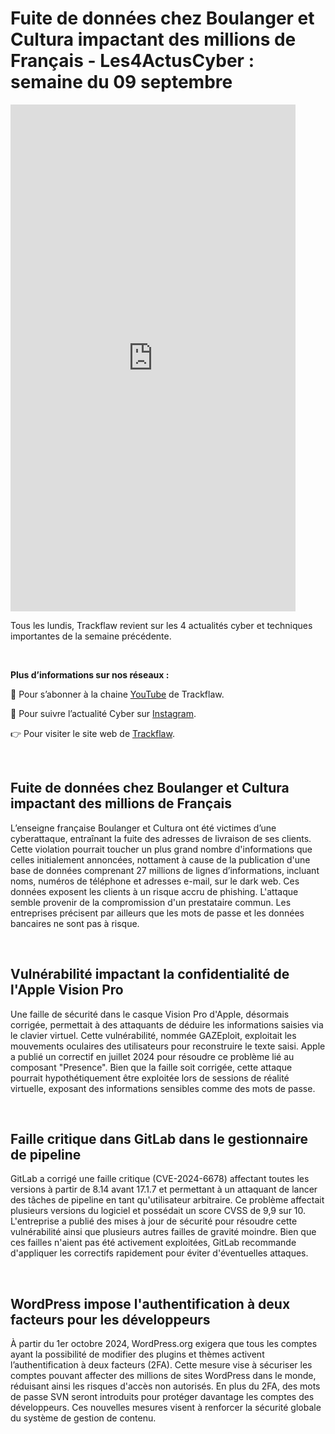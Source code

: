 # Fuite de données chez Boulanger et Cultura impactant des millions de Français - Les4ActusCyber : semaine du 09 septembre

    
<div class="flex-container">
   <div class="flex-items">
   <iframe width="456" height="811" src="https://www.youtube.com/embed/5EQK3AOC3-U" title="Fuite de données chez Boulanger et Cultura impactant des millions de Français - #Les4ActusCyber : semaine du 09 septembre" frameborder="0" allow="accelerometer; autoplay; clipboard-write; encrypted-media; gyroscope; picture-in-picture; web-share" allowfullscreen></iframe>
   </div>

   <div class="flex-items">
      <p>Tous les lundis, Trackflaw revient sur les 4 actualités cyber et techniques importantes de la semaine précédente.</p>
      <br>
      <p><strong>Plus d’informations sur nos réseaux :</strong></p>
      <p>🔴 Pour s’abonner à la chaine <a href="https://www.youtube.com/@trackflaw" target="_blank" rel="noopener noreffer ">YouTube</a> de Trackflaw.</p>
      <p>📸 Pour suivre l’actualité Cyber sur <a href="https://www.instagram.com/trackflaw/" target="_blank" rel="noopener noreffer ">Instagram</a>.</p>
      <p>👉 Pour visiter le site web de <a href="https://trackflaw.com" target="_blank" rel="noopener noreffer ">Trackflaw</a>.</p>
   </div>
</div>

    
<br>

## Fuite de données chez Boulanger et Cultura impactant des millions de Français

L’enseigne française Boulanger et Cultura ont été victimes d’une cyberattaque, entraînant la fuite des adresses de livraison de ses clients. Cette violation pourrait toucher un plus grand nombre d'informations que celles initialement annoncées, nottament à cause de la publication d'une base de données comprenant 27 millions de lignes d’informations, incluant noms, numéros de téléphone et adresses e-mail, sur le dark web. Ces données exposent les clients à un risque accru de phishing.
L'attaque semble provenir de la compromission d'un prestataire commun. Les entreprises précisent par ailleurs que les mots de passe et les données bancaires ne sont pas à risque.


<br>

## Vulnérabilité impactant la confidentialité de l'Apple Vision Pro

Une faille de sécurité dans le casque Vision Pro d'Apple, désormais corrigée, permettait à des attaquants de déduire les informations saisies via le clavier virtuel. Cette vulnérabilité, nommée GAZEploit, exploitait les mouvements oculaires des utilisateurs pour reconstruire le texte saisi. Apple a publié un correctif en juillet 2024 pour résoudre ce problème lié au composant "Presence".
Bien que la faille soit corrigée, cette attaque pourrait hypothétiquement être exploitée lors de sessions de réalité virtuelle, exposant des informations sensibles comme des mots de passe.


<br>

## Faille critique dans GitLab dans le gestionnaire de pipeline

GitLab a corrigé une faille critique (CVE-2024-6678) affectant toutes les versions à partir de 8.14 avant 17.1.7 et permettant à un attaquant de lancer des tâches de pipeline en tant qu'utilisateur arbitraire. Ce problème affectait plusieurs versions du logiciel et possédait un score CVSS de 9,9 sur 10. L'entreprise a publié des mises à jour de sécurité pour résoudre cette vulnérabilité ainsi que plusieurs autres failles de gravité moindre.
Bien que ces failles n'aient pas été activement exploitées, GitLab recommande d'appliquer les correctifs rapidement pour éviter d'éventuelles attaques.


<br>

## WordPress impose l'authentification à deux facteurs pour les développeurs

À partir du 1er octobre 2024, WordPress.org exigera que tous les comptes ayant la possibilité de modifier des plugins et thèmes activent l’authentification à deux facteurs (2FA). Cette mesure vise à sécuriser les comptes pouvant affecter des millions de sites WordPress dans le monde, réduisant ainsi les risques d'accès non autorisés.
En plus du 2FA, des mots de passe SVN seront introduits pour protéger davantage les comptes des développeurs. Ces nouvelles mesures visent à renforcer la sécurité globale du système de gestion de contenu.



